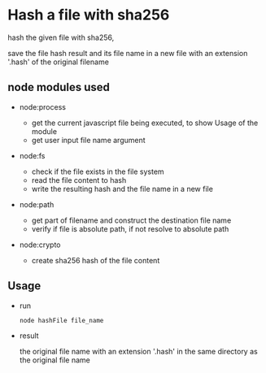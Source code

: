 # Hash a file with sha256

hash the given file with sha256, 

save the file hash result and its file name in a new file with an extension '.hash' of the original filename

## node modules used

- node:process

  - get the current javascript file being executed, to show Usage of the module
  - get user input file name argument 

- node:fs
  
  - check if the file exists in the file system
  - read the file content to hash
  - write the resulting hash and the file name in a new file

- node:path
  
  - get part of filename and construct the destination file name
  - verify if file is absolute path, if not resolve to absolute path

- node:crypto

  - create sha256 hash of the file content

## Usage

- run

  `node hashFile file_name`

- result

  the original file name with an extension '.hash' in the same directory as the
original file name
